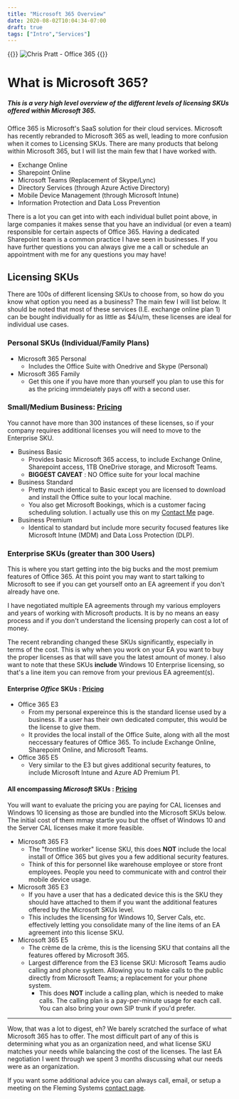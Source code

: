 ```yaml
---
title: "Microsoft 365 Overview"
date: 2020-08-02T10:04:34-07:00
draft: true
tags: ["Intro","Services"]
---
```


{{<rawhtml>}}
<img src="/images/meme01.jpg"
     alt="Chris Pratt - Office 365"
     style="max-width: 300px"
     class="center">
{{</rawhtml>}}

# What is Microsoft 365?

##### This is a very high level overview of the different levels of licensing SKUs offered within Microsoft 365. 

Office 365 is Microsoft's SaaS solution for their cloud services. Microsoft has recently rebranded to Microsoft 365 as well, leading to more confusion when it comes to Licensing SKUs. There are many products that belong within Microsoft 365, but I will list the main few that I have worked with.  

* Exchange Online
* Sharepoint Online
* Microsoft Teams (Replacement of Skype/Lync)
* Directory Services (through Azure Active Directory)
* Mobile Device Management (through Microsoft Intune)
* Information Protection and Data Loss Prevention

There is a lot you can get into with each individual bullet point above, in large companies it makes sense that you have an individual (or even a team) responsible for certain aspects of Office 365. Having a dedicated Sharepoint team is a common practice I have seen in businesses. If you have further questions you can always give me a call or schedule an appointment with me for any questions you may have!

## Licensing SKUs

There are 100s of different licensing SKUs to choose from, so how do you know what option you need as a business? The main few I will list below. It should be noted that most of these services (I.E. exchange online plan 1) can be bought individually for as little as $4/u/m, these licenses are ideal for individual use cases.

### Personal SKUs (Individual/Family Plans) 

* Microsoft 365 Personal
    * Includes the Office Suite with Onedrive and Skype (Personal)
* Microsoft 365 Family
    * Get this one if you have more than yourself you plan to use this for as the pricing immdeiately pays off with a second user. 


### Small/Medium Business: [Pricing](https://www.microsoft.com/en-us/microsoft-365/business#compareProductsRegion) 
You cannot have more than 300 instances of these licenses, so if your company requires additional licenses you will need to move to the Enterprise SKU. 

* Business Basic 
    * Provides basic Microsoft 365 access, to include Exchange Online, Sharepoint access, 1TB OneDrive storage, and Microsoft Teams.
    * **BIGGEST CAVEAT** : NO Office suite for your local machine
* Business Standard
    * Pretty much identical to Basic except you are licensed to download and install the Office suite to your local machine. 
    * You also get Microsoft Bookings, which is a customer facing scheduling solution. I actually use this on my [Contact Me](https://fleming.systems/contactme/) page. 
* Business Premium
    * Identical to standard but include more security focused features like Microsoft Intune (MDM) and Data Loss Protection (DLP).

### Enterprise SKUs (greater than 300 Users)
This is where you start getting into the big bucks and the most premium features of Office 365. At this point you may want to start talking to Microsoft to see if you can get yourself onto an EA agreement if you don't already have one. 

I have negotiated multiple EA agreements through my various employers and years of working with Microsoft products. It is by no means an easy process and if you don't understand the licensing properly can cost a lot of money. 

The recent rebranding changed these SKUs significantly, especially in terms of the cost. This is why when you work on your EA you want to buy the proper licenses as that will save you the latest amount of money. I also want to note that these SKUs **include** Windows 10 Enterprise licensing, so that's a line item you can remove from your previous EA agreement(s). 

####  Enterprise *Office* SKUs :  [Pricing](https://www.microsoft.com/en-us/microsoft-365/enterprise/compare-microsoft-365-and-office-365)

* Office 365 E3
    * From my personal expereince this is the standard license used by a business. If a user has their own dedicated computer, this would be the license to give them. 
    * It provides the local install of the Office Suite, along with all the most neccessary features of Office 365. To include Exchange Online, Sharepoint Online, and Microsoft Teams. 
* Office 365 E5
    * Very similar to the E3 but gives additional security features, to include Microsoft Intune and Azure AD Premium P1.

#### All encompassing *Microsoft* SKUs : [Pricing](https://www.microsoft.com/en-us/microsoft-365/compare-microsoft-365-enterprise-plans)

You will want to evaluate the pricing you are paying for CAL licenses and Windows 10 licensing as those are bundled into the Microsoft SKUs below. The initial cost of them mmay startle you but the offset of Windows 10 and the Server CAL licenses make it more feasible. 

* Microsoft 365 F3
    * The "frontline worker" license SKU, this does **NOT** include the local install of Office 365 but gives you a few additional security features.
    * Think of this for personnel like warehouse employee or store front employees. People you need to communicate with and control their mobile device usage. 
* Microsoft 365 E3
    * If you have a user that has a dedicated device this is the SKU they should have attached to them if you want the additional features offered by the Microsoft SKUs level.
    * This includes the licensing for Windows 10, Server Cals, etc. effectively letting you consolidate many of the line items of an EA agreement into this license SKU. 
* Microsoft 365 E5
    * The crème de la crème, this is the licensing SKU that contains all the features offered by Microsoft 365. 
    * Largest difference from the E3 license SKU: Microsoft Teams audio calling and phone system. Allowing you to make calls to the public directly from Microsoft Teams; a replacement for your phone system.
        * This does **NOT** include a calling plan, which is needed to make calls. The calling plan is a pay-per-minute usage for each call. You can also bring your own SIP trunk if you'd prefer.

--- 

Wow, that was a lot to digest, eh? We barely scratched the surface of what Microsoft 365 has to offer. The most difficult part of any of this is determining what you as an organization need, and what license SKU matches your needs while balancing the cost of the licenses. The last EA negotiation I went through we spent 3 months discussing what our needs were as an organization. 

If you want some additional advice you can always call, email, or setup a meeting on the Fleming Systems [contact page](https://fleming.systems/contactme).